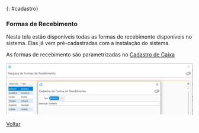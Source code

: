 

{: #cadastro}

### Formas de Recebimento

Nesta tela estão disponíveis todas as formas de recebimento disponíveis no sistema. Elas já vem pré-cadastradas com a instalação do sistema.

As formas de recebimento são parametrizadas no [Cadastro de Caixa](caixa_cadastro_caixa.md)

![](images/financeiro_forma_recebimento.jpg)



[Voltar](financeiro.md#financeirocontasreceber)

